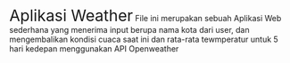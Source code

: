 <span style="font-size:2em;">Aplikasi Weather</span>
File ini merupakan sebuah Aplikasi Web sederhana yang menerima input berupa nama kota dari user, dan mengembalikan kondisi cuaca saat ini dan rata-rata tewmperatur untuk 5 hari kedepan menggunakan API Openweather
